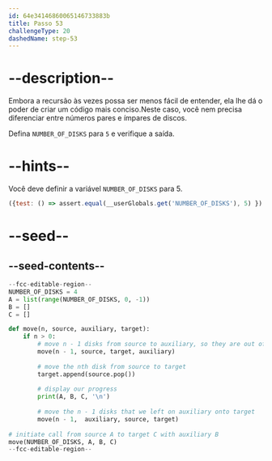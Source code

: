 ```yaml
---
id: 64e34146860065146733883b
title: Passo 53
challengeType: 20
dashedName: step-53
---
```


# --description--

Embora a recursão às vezes possa ser menos fácil de entender, ela lhe dá o poder de criar um código mais conciso.Neste caso, você nem precisa diferenciar entre números pares e ímpares de discos. 

Defina `NUMBER_OF_DISKS` para `5` e verifique a saída.

# --hints--

Você deve definir a variável `NUMBER_OF_DISKS` para 5.

```js
({test: () => assert.equal(__userGlobals.get('NUMBER_OF_DISKS'), 5) })
```

# --seed--

## --seed-contents--

```py
--fcc-editable-region--
NUMBER_OF_DISKS = 4
A = list(range(NUMBER_OF_DISKS, 0, -1))
B = []
C = []

def move(n, source, auxiliary, target):
    if n > 0:
        # move n - 1 disks from source to auxiliary, so they are out of the way
        move(n - 1, source, target, auxiliary)
        
        # move the nth disk from source to target
        target.append(source.pop())
        
        # display our progress
        print(A, B, C, '\n')
        
        # move the n - 1 disks that we left on auxiliary onto target
        move(n - 1,  auxiliary, source, target)
              
# initiate call from source A to target C with auxiliary B
move(NUMBER_OF_DISKS, A, B, C)
--fcc-editable-region--
```
